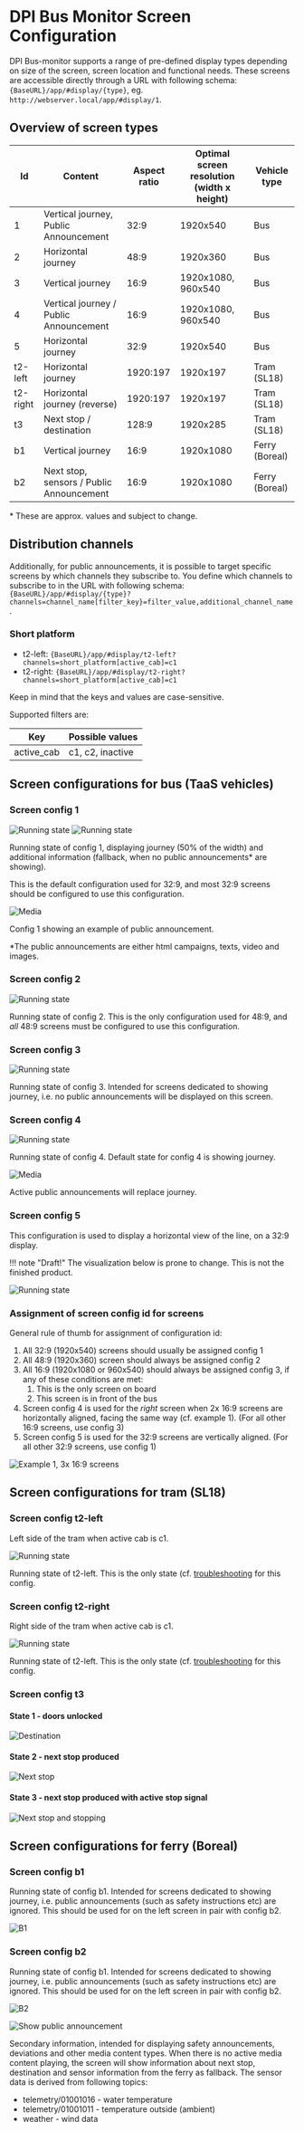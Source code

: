 # DPI Bus Monitor Screen Configuration

DPI Bus-monitor supports a range of pre-defined display types depending on size of the screen, screen location and functional needs.
These screens are accessible directly through a URL with following schema: `{BaseURL}/app/#display/{type}`, eg. `http://webserver.local/app/#display/1`.

## Overview of screen types

| Id       | Content                                  | Aspect ratio | Optimal screen resolution (width x height) | Vehicle type   |
|----------|------------------------------------------|--------------|--------------------------------------------|----------------|
| 1        | Vertical journey, Public Announcement    | 32:9         | 1920x540                                   | Bus            |
| 2        | Horizontal journey                       | 48:9         | 1920x360                                   | Bus            |
| 3        | Vertical journey                         | 16:9         | 1920x1080, 960x540                         | Bus            |
| 4        | Vertical journey / Public Announcement   | 16:9         | 1920x1080, 960x540                         | Bus            |
| 5        | Horizontal journey                       | 32:9         | 1920x540                                   | Bus            |
| t2-left  | Horizontal journey                       | 1920:197     | 1920x197                                   | Tram (SL18)    |
| t2-right | Horizontal journey (reverse)             | 1920:197     | 1920x197                                   | Tram (SL18)    |
| t3       | Next stop / destination                  | 128:9        | 1920x285                                   | Tram (SL18)    |
| b1       | Vertical journey                         | 16:9         | 1920x1080                                  | Ferry (Boreal) |
| b2       | Next stop, sensors / Public Announcement | 16:9         | 1920x1080                                  | Ferry (Boreal) |

\* These are approx. values and subject to change.

## Distribution channels

Additionally, for public announcements, it is possible to target specific screens by which channels they subscribe to. You define which channels to subscribe to in the URL with following schema:
`{BaseURL}/app/#display/{type}?channels=channel_name[filter_key}=filter_value,additional_channel_name`.

### Short platform

- t2-left: `{BaseURL}/app/#display/t2-left?channels=short_platform[active_cab]=c1`
- t2-right: `{BaseURL}/app/#display/t2-right?channels=short_platform[active_cab]=c1`

Keep in mind that the keys and values are case-sensitive.

Supported filters are:

| Key        | Possible values  |
| ---------- | ---------------- |
| active_cab | c1, c2, inactive |

## Screen configurations for bus (TaaS vehicles)

### Screen config 1

![Running state](assets/images/client/config/config-1-1.png)
![Running state](assets/images/client/config/config-1-1-2.png)

Running state of config 1, displaying journey (50% of the width) and additional information (fallback, when no public announcements\* are showing).

This is the default configuration used for 32:9, and most 32:9 screens should be configured to use this configuration.

![Media](assets/images/client/config/config-1-2.png)

Config 1 showing an example of public announcement.

\*The public announcements are either html campaigns, texts, video and images.

### Screen config 2

![Running state](assets/images/client/config/config-2-1.png)

Running state of config 2.
This is the only configuration used for 48:9, and _all_ 48:9 screens must be configured to use this configuration.

### Screen config 3

![Running state](assets/images/client/config/config-3-1.png)

Running state of config 3.
Intended for screens dedicated to showing journey, i.e. no public announcements will be displayed on this screen.

### Screen config 4

![Running state](assets/images/client/config/config-3-1.png)

Running state of config 4.
Default state for config 4 is showing journey.

![Media](assets/images/client/config/config-4-2.png)

Active public announcements will replace journey.

### Screen config 5

This configuration is used to display a horizontal view of the line, on a 32:9 display.

!!! note "Draft!"
    The visualization below is prone to change. This is not the finished product.

![Running state](assets/images/client/config/config-5-1.png)


### Assignment of screen config id for screens

General rule of thumb for assignment of configuration id:

1. All 32:9 (1920x540) screens should usually be assigned config 1
2. All 48:9 (1920x360) screen should always be assigned config 2
3. All 16:9 (1920x1080 or 960x540) should always be assigned config 3, if any of these conditions are met:
    1. This is the only screen on board
    2. This screen is in front of the bus
4. Screen config 4 is used for the _right_ screen when 2x 16:9 screens are horizontally aligned, facing the same way (cf. example 1). (For all other 16:9 screens, use config 3)
5. Screen config 5 is used for the 32:9 screens are vertically aligned. (For all other 32:9 screens, use config 1)

![Example 1, 3x 16:9 screens](assets/images/bus/3x16-9.png)

## Screen configurations for tram (SL18)

### Screen config t2-left

Left side of the tram when active cab is c1.

![Running state](assets/images/client/config/config-t2-left.png)

Running state of t2-left. This is the only state (cf. [troubleshooting](/troubleshooting-client) for this config.

### Screen config t2-right

Right side of the tram when active cab is c1.

![Running state](assets/images/client/config/config-t2-right.png)

Running state of t2-left. This is the only state (cf. [troubleshooting](/troubleshooting-client) for this config.

### Screen config t3

#### State 1 - doors unlocked

![Destination](assets/images/client/config/config-t3-1.png)

#### State 2 - next stop produced

![Next stop](assets/images/client/config/config-t3-2.png)

#### State 3 - next stop produced with active stop signal

![Next stop and stopping](assets/images/client/config/config-t3-3.png)

## Screen configurations for ferry (Boreal)

### Screen config b1

Running state of config b1. Intended for screens dedicated to showing journey, i.e. public announcements (such as safety instructions etc) are ignored.
This should be used for on the left screen in pair with config b2.

![B1](assets/images/client/config/config-b1.png)

### Screen config b2

Running state of config b1. Intended for screens dedicated to showing journey, i.e. public announcements (such as safety instructions etc) are ignored.
This should be used for on the left screen in pair with config b2.

![B2](assets/images/client/config/config-b2-1.png)

![Show public announcement](assets/images/client/config/config-b2-2.png)

Secondary information, intended for displaying safety announcements, deviations and other media content types.
When there is no active media content playing, the screen will show information about next stop, destination and sensor information from the ferry as fallback. The sensor data is derived from following topics:

- telemetry/01001016 - water temperature
- telemetry/01001011 - temperature outside (ambient)
- weather - wind data
